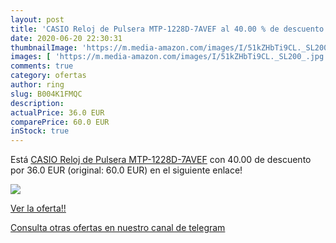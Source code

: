 ```yaml
---
layout: post
title: 'CASIO Reloj de Pulsera MTP-1228D-7AVEF al 40.00 % de descuento'
date: 2020-06-20 22:30:31
thumbnailImage: 'https://m.media-amazon.com/images/I/51kZHbTi9CL._SL200_.jpg'
images: [ 'https://m.media-amazon.com/images/I/51kZHbTi9CL._SL200_.jpg' ]
comments: true
category: ofertas
author: ring
slug: B004K1FMQC
description:
actualPrice: 36.0 EUR
comparePrice: 60.0 EUR
inStock: true
---
```


Está [CASIO Reloj de Pulsera MTP-1228D-7AVEF](https://www.amazon.com/dp/B004K1FMQC/?tag=redken08-20) con 40.00 de descuento por 36.0 EUR (original: 60.0 EUR) en el siguiente enlace!

[![](https://m.media-amazon.com/images/I/51kZHbTi9CL._SL200_.jpg)](https://www.amazon.com/dp/B004K1FMQC/?tag=redken08-20)

[Ver la oferta!!](https://www.amazon.com/dp/B004K1FMQC/?tag=redken08-20)

[Consulta otras ofertas en nuestro canal de telegram](https://t.me/s/ofertas25)
